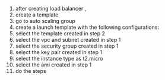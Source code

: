 1. after creating load balancer , 
2. create a template 
3. go to auto scaling group
4. create a launch template with the following configurations:
5. select the template created in step 2
6. select the vpc and subnet created in step 1
7. select the security group created in step 1
8. select the key pair created in step 1
9. select the instance type as t2.micro
10. select the ami created in step 1
11. do the steps 